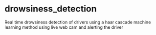 # drowsiness_detection
Real time drowsiness detection of drivers using a haar cascade machine learning method using live web cam and alerting the driver
